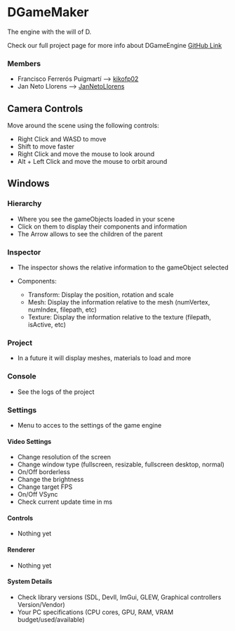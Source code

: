 # DGameMaker

The engine with the will of D.

Check our full project page for more info about DGameEngine [GitHub Link](https://github.com/CITM-UPC/DGameMaker) 

### Members

- Francisco Ferrerós Puigmartí --> [kikofp02](https://github.com/kikofp02)
- Jan Neto Llorens --> [JanNetoLlorens](https://github.com/JanNetoLlorens)

## Camera Controls

Move around the scene using the following controls:

- Right Click and WASD to move
- Shift to move faster
- Right Click and move the mouse to look around
- Alt + Left Click and move the mouse to orbit around

## Windows

### Hierarchy

- Where you see the gameObjects loaded in your scene
- Click on them to display their components and information
- The Arrow allows to see the children of the parent

### Inspector

- The inspector shows the relative information to the gameObject selected

- Components:
  - Transform: Display the position, rotation and scale
  - Mesh: Display the information relative to the mesh (numVertex, numIndex, filepath, etc)
  - Texture: Display the information relative to the texture (filepath, isActive, etc)

### Project

- In a future it will display meshes, materials to load and more
 
### Console

- See the logs of the project

### Settings

- Menu to acces to the settings of the game engine

#### Video Settings

- Change resolution of the screen
- Change window type (fullscreen, resizable, fullscreen desktop, normal)
- On/Off borderless
- Change the brightness
- Change target FPS
- On/Off VSync
- Check current update time in ms

#### Controls

- Nothing yet

#### Renderer

- Nothing yet

#### System Details

- Check library versions (SDL, DevIl, ImGui, GLEW, Graphical controllers Version/Vendor)
- Your PC specifications (CPU cores, GPU, RAM, VRAM budget/used/available)











